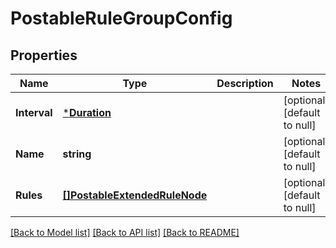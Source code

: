 # PostableRuleGroupConfig

## Properties
Name | Type | Description | Notes
------------ | ------------- | ------------- | -------------
**Interval** | [***Duration**](Duration.md) |  | [optional] [default to null]
**Name** | **string** |  | [optional] [default to null]
**Rules** | [**[]PostableExtendedRuleNode**](PostableExtendedRuleNode.md) |  | [optional] [default to null]

[[Back to Model list]](../README.md#documentation-for-models) [[Back to API list]](../README.md#documentation-for-api-endpoints) [[Back to README]](../README.md)


